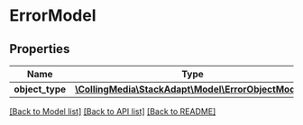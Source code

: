 # ErrorModel

## Properties
Name | Type | Description | Notes
------------ | ------------- | ------------- | -------------
**object_type** | [**\CollingMedia\StackAdapt\Model\ErrorObjectModel[]**](ErrorObjectModel.md) |  | 

[[Back to Model list]](../README.md#documentation-for-models) [[Back to API list]](../README.md#documentation-for-api-endpoints) [[Back to README]](../README.md)


